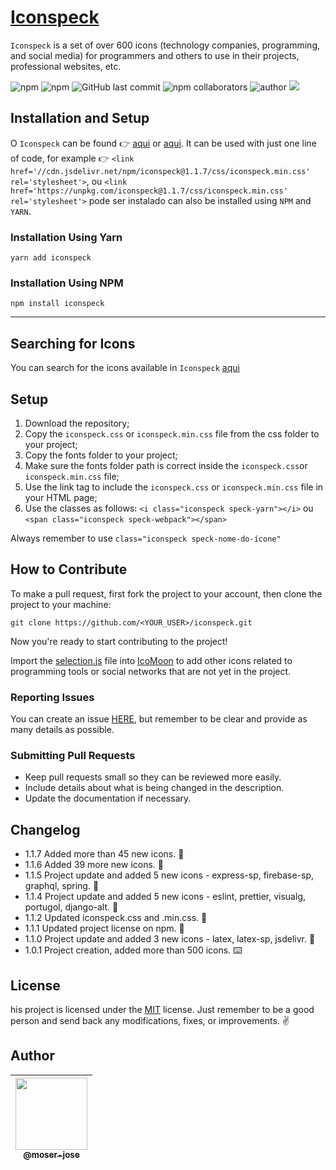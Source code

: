 # [Iconspeck](http://github.io/moser-jose/iconspeck)

`Iconspeck` is a set of over 600 icons (technology companies, programming, and social media) for programmers and others to use in their projects, professional websites, etc.

![npm](https://img.shields.io/npm/v/iconspeck) ![npm](https://img.shields.io/npm/l/iconspeck) ![GitHub last commit](https://img.shields.io/github/last-commit/moser-jose/iconspeck) ![npm collaborators](https://img.shields.io/npm/collaborators/iconspeck) ![author](https://img.shields.io/badge/Author-Moser%20Jos%C3%A9-blueviolet) [![](https://data.jsdelivr.com/v1/package/npm/iconspeck/badge)](https://www.jsdelivr.com/package/npm/iconspeck?version=1.1.7)

## Installation and Setup

O `Iconspeck` can be found 👉 [aqui](https://cdn.jsdelivr.net/npm/iconspeck@1.1.7/css/iconspeck.min.css) or [aqui](https://unpkg.com/iconspeck@1.1.7/css/iconspeck.min.css). It can be used with just one line of code, for example 👉 `<link href='//cdn.jsdelivr.net/npm/iconspeck@1.1.7/css/iconspeck.min.css' rel='stylesheet'>`, ou `<link href='https://unpkg.com/iconspeck@1.1.7/css/iconspeck.min.css' rel='stylesheet'>` pode ser instalado can also be installed using `NPM` and `YARN`.

### Installation Using Yarn

`yarn add iconspeck`

### Installation Using NPM

`npm install iconspeck`
****

## Searching for Icons

You can search for the icons available in  `Iconspeck` [aqui](https://iconspeck-dev.vercel.app/)

## Setup

1. Download the repository;
2. Copy the ``iconspeck.css`` or ``iconspeck.min.css`` file from the css folder to your project;
3. Copy the fonts folder to your project;
4. Make sure the fonts folder path is correct inside the ``iconspeck.css``or ``iconspeck.min.css`` file;
5. Use the link tag to include the ``iconspeck.css`` or ``iconspeck.min.css`` file in your HTML page;
6. Use the classes as follows:  ``<i class="iconspeck speck-yarn"></i>`` ou ``<span class="iconspeck speck-webpack"></span>``

Always remember to use ``class="iconspeck speck-nome-do-ícone"``

## How to Contribute

To make a pull request, first fork the project to your account, then clone the project to your machine:

`git clone https://github.com/<YOUR_USER>/iconspeck.git`

Now you're ready to start contributing to the project!

Import the [selection.js](/selection.json) file into [IcoMoon](https://icomoon.io/app) to add other icons related to programming tools or social networks that are not yet in the project.

### Reporting Issues

You can create an issue [HERE](https://github.com/moser-jose/iconspeck/issues), but remember to be clear and provide as many details as possible.

### Submitting Pull Requests

* Keep pull requests small so they can be reviewed more easily.
* Include details about what is being changed in the description.
* Update the documentation if necessary.

## Changelog

* 1.1.7 Added more than 45 new icons. 💎
* 1.1.6 Added 39 more new icons. 💎
* 1.1.5 Project update and added 5 new icons - express-sp, firebase-sp, graphql, spring. 💎
* 1.1.4 Project update and added 5 new icons - eslint, prettier, visualg, portugol, django-alt. 💎
* 1.1.2 Updated iconspeck.css and .min.css. 🍏
* 1.1.1 Updated project license on npm. 🧲
* 1.1.0 Project update and added 3 new icons - latex, latex-sp, jsdelivr. 💎
* 1.0.1 Project creation, added more than 500 icons. ⌨️

## License

his project is licensed under the [MIT](/LICENSE.md) license.
Just remember to be a good person and send back any modifications, fixes, or improvements. ✌️

## Author

| [<img src="https://avatars0.githubusercontent.com/u/8234620?" width="115"><br><sub>@moser-jose</sub>](https://github.com/moser-jose) |
| :---: |
